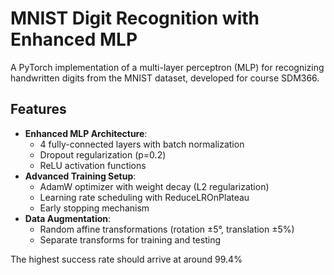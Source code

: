 # MNIST Digit Recognition with Enhanced MLP

A PyTorch implementation of a multi-layer perceptron (MLP) for recognizing handwritten digits from the MNIST dataset, developed for course SDM366.

## Features

- **Enhanced MLP Architecture**:
  - 4 fully-connected layers with batch normalization
  - Dropout regularization (p=0.2)
  - ReLU activation functions
- **Advanced Training Setup**:
  - AdamW optimizer with weight decay (L2 regularization)
  - Learning rate scheduling with ReduceLROnPlateau
  - Early stopping mechanism
- **Data Augmentation**:
  - Random affine transformations (rotation ±5°, translation ±5%)
  - Separate transforms for training and testing

The highest success rate should arrive at around 99.4%

